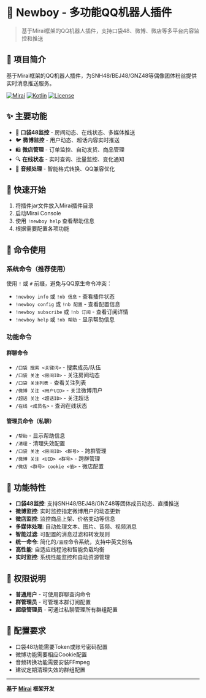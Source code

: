 # 🤖 Newboy - 多功能QQ机器人插件

> 基于Mirai框架的QQ机器人插件，支持口袋48、微博、微店等多平台内容监控和推送

## 📖 项目简介

基于Mirai框架的QQ机器人插件，为SNH48/BEJ48/GNZ48等偶像团体粉丝提供实时消息推送服务。

[![Mirai](https://img.shields.io/badge/Mirai-2.16.0-blue)](https://github.com/mamoe/mirai)
[![Kotlin](https://img.shields.io/badge/Kotlin-2.0+-purple)](https://kotlinlang.org/)
[![License](https://img.shields.io/badge/License-MIT-green)](LICENSE)

## ✨ 主要功能

- 📱 **口袋48监控** - 房间动态、在线状态、多媒体推送
- 🐦 **微博监控** - 用户动态、超话内容实时推送
- 🛍️ **微店管理** - 订单监控、自动发货、商品管理
- 🔍 **在线状态** - 实时查询、批量监控、变化通知
- 🎵 **音频处理** - 智能格式转换、QQ兼容优化

## 🚀 快速开始

1. 将插件jar文件放入Mirai插件目录
2. 启动Mirai Console
3. 使用 `!newboy help` 查看帮助信息
4. 根据需要配置各项功能

## 💬 命令使用

### 系统命令（推荐使用）

使用 `!` 或 `#` 前缀，避免与QQ原生命令冲突：

- `!newboy info` 或 `!nb 信息` - 查看插件状态
- `!newboy config` 或 `!nb 配置` - 查看配置信息
- `!newboy subscribe` 或 `!nb 订阅` - 查看订阅详情
- `!newboy help` 或 `!nb 帮助` - 显示帮助信息

### 功能命令

#### 群聊命令
- `/口袋 搜索 <关键词>` - 搜索成员/队伍
- `/口袋 关注 <房间ID>` - 关注房间动态
- `/口袋 关注列表` - 查看关注列表
- `/微博 关注 <用户UID>` - 关注微博用户
- `/超话 关注 <超话ID>` - 关注超话
- `/在线 <成员名>` - 查询在线状态

#### 管理员命令（私聊）
- `/帮助` - 显示帮助信息
- `/清理` - 清理失效配置
- `/口袋 关注 <房间ID> <群号>` - 跨群管理
- `/微博 关注 <UID> <群号>` - 跨群管理
- `/微店 <群号> cookie <值>` - 微店配置

## 🚀 功能特性

- **口袋48监控**: 支持SNH48/BEJ48/GNZ48等团体成员动态、直播推送
- **微博监控**: 实时监控指定微博用户的动态更新
- **微店监控**: 监控商品上架、价格变动等信息
- **多媒体处理**: 自动处理文本、图片、音频、视频消息
- **智能过滤**: 可配置的消息过滤和转发规则
- **统一命令**: 简化的`/监控`命令系统，支持中英文别名
- **高性能**: 自适应线程池和智能负载均衡
- **实时监控**: 系统性能监控和自动资源管理

## 👥 权限说明

- **普通用户** - 可使用群聊查询命令
- **群管理员** - 可管理本群订阅配置
- **超级管理员** - 可通过私聊管理所有群组配置

## 📝 配置要求

- 口袋48功能需要Token或账号密码配置
- 微博功能需要相应Cookie配置
- 音频转换功能需要安装FFmpeg
- 建议定期清理失效的群组配置

---

**基于 [Mirai](https://github.com/mamoe/mirai) 框架开发**
